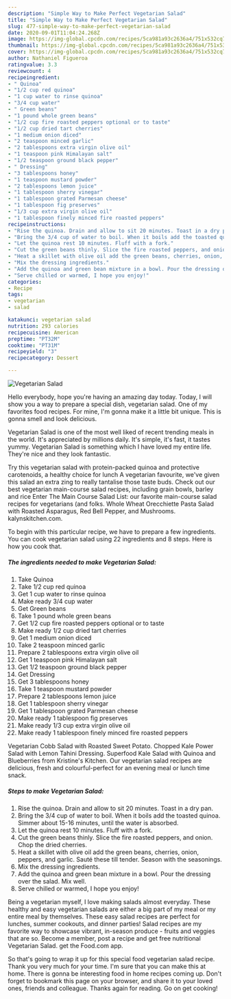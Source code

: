 ```yaml
---
description: "Simple Way to Make Perfect Vegetarian Salad"
title: "Simple Way to Make Perfect Vegetarian Salad"
slug: 477-simple-way-to-make-perfect-vegetarian-salad
date: 2020-09-01T11:04:24.268Z
image: https://img-global.cpcdn.com/recipes/5ca981a93c2636a4/751x532cq70/vegetarian-salad-recipe-main-photo.jpg
thumbnail: https://img-global.cpcdn.com/recipes/5ca981a93c2636a4/751x532cq70/vegetarian-salad-recipe-main-photo.jpg
cover: https://img-global.cpcdn.com/recipes/5ca981a93c2636a4/751x532cq70/vegetarian-salad-recipe-main-photo.jpg
author: Nathaniel Figueroa
ratingvalue: 3.3
reviewcount: 4
recipeingredient:
- " Quinoa"
- "1/2 cup red quinoa"
- "1 cup water to rinse quinoa"
- "3/4 cup water"
- " Green beans"
- "1 pound whole green beans"
- "1/2 cup fire roasted peppers optional or to taste"
- "1/2 cup dried tart cherries"
- "1 medium onion diced"
- "2 teaspoon minced garlic"
- "2 tablespoons extra virgin olive oil"
- "1 teaspoon pink Himalayan salt"
- "1/2 teaspoon ground black pepper"
- " Dressing"
- "3 tablespoons honey"
- "1 teaspoon mustard powder"
- "2 tablespoons lemon juice"
- "1 tablespoon sherry vinegar"
- "1 tablespoon grated Parmesan cheese"
- "1 tablespoon fig preserves"
- "1/3 cup extra virgin olive oil"
- "1 tablespoon finely minced fire roasted peppers"
recipeinstructions:
- "Rise the quinoa. Drain and allow to sit 20 minutes. Toast in a dry pan."
- "Bring the 3/4 cup of water to boil. When it boils add the toasted quinoa. Simmer about 15-16 minutes, until the water is absorbed."
- "Let the quinoa rest 10 minutes. Fluff with a fork."
- "Cut the green beans thinly. Slice the fire roasted peppers, and onion. Chop the dried cherries."
- "Heat a skillet with olive oil add the green beans, cherries, onion, peppers, and garlic. Sauté these till tender. Season with the seasonings."
- "Mix the dressing ingredients."
- "Add the quinoa and green bean mixture in a bowl. Pour the dressing over the salad. Mix well."
- "Serve chilled or warmed, I hope you enjoy!"
categories:
- Recipe
tags:
- vegetarian
- salad

katakunci: vegetarian salad 
nutrition: 293 calories
recipecuisine: American
preptime: "PT32M"
cooktime: "PT31M"
recipeyield: "3"
recipecategory: Dessert

---
```



![Vegetarian Salad](https://img-global.cpcdn.com/recipes/5ca981a93c2636a4/751x532cq70/vegetarian-salad-recipe-main-photo.jpg)

Hello everybody, hope you're having an amazing day today. Today, I will show you a way to prepare a special dish, vegetarian salad. One of my favorites food recipes. For mine, I'm gonna make it a little bit unique. This is gonna smell and look delicious.

Vegetarian Salad is one of the most well liked of recent trending meals in the world. It's appreciated by millions daily. It's simple, it's fast, it tastes yummy. Vegetarian Salad is something which I have loved my entire life. They're nice and they look fantastic.

Try this vegetarian salad with protein-packed quinoa and protective carotenoids, a healthy choice for lunch A vegetarian favourite, we&#39;ve given this salad an extra zing to really tantalise those taste buds. Check out our best vegetarian main-course salad recipes, including grain bowls, barley and rice Enter The Main Course Salad List: our favorite main-course salad recipes for vegetarians (and folks. Whole Wheat Orecchiette Pasta Salad with Roasted Asparagus, Red Bell Pepper, and Mushrooms. kalynskitchen.com.


To begin with this particular recipe, we have to prepare a few ingredients. You can cook vegetarian salad using 22 ingredients and 8 steps. Here is how you cook that.

<!--inarticleads1-->

##### The ingredients needed to make Vegetarian Salad:

1. Take  Quinoa
1. Take 1/2 cup red quinoa
1. Get 1 cup water to rinse quinoa
1. Make ready 3/4 cup water
1. Get  Green beans
1. Take 1 pound whole green beans
1. Get 1/2 cup fire roasted peppers optional or to taste
1. Make ready 1/2 cup dried tart cherries
1. Get 1 medium onion diced
1. Take 2 teaspoon minced garlic
1. Prepare 2 tablespoons extra virgin olive oil
1. Get 1 teaspoon pink Himalayan salt
1. Get 1/2 teaspoon ground black pepper
1. Get  Dressing
1. Get 3 tablespoons honey
1. Take 1 teaspoon mustard powder
1. Prepare 2 tablespoons lemon juice
1. Get 1 tablespoon sherry vinegar
1. Get 1 tablespoon grated Parmesan cheese
1. Make ready 1 tablespoon fig preserves
1. Make ready 1/3 cup extra virgin olive oil
1. Make ready 1 tablespoon finely minced fire roasted peppers


Vegetarian Cobb Salad with Roasted Sweet Potato. Chopped Kale Power Salad with Lemon Tahini Dressing. Superfood Kale Salad with Quinoa and Blueberries from Kristine&#39;s Kitchen. Our vegetarian salad recipes are delicious, fresh and colourful-perfect for an evening meal or lunch time snack. 

<!--inarticleads2-->

##### Steps to make Vegetarian Salad:

1. Rise the quinoa. Drain and allow to sit 20 minutes. Toast in a dry pan.
1. Bring the 3/4 cup of water to boil. When it boils add the toasted quinoa. Simmer about 15-16 minutes, until the water is absorbed.
1. Let the quinoa rest 10 minutes. Fluff with a fork.
1. Cut the green beans thinly. Slice the fire roasted peppers, and onion. Chop the dried cherries.
1. Heat a skillet with olive oil add the green beans, cherries, onion, peppers, and garlic. Sauté these till tender. Season with the seasonings.
1. Mix the dressing ingredients.
1. Add the quinoa and green bean mixture in a bowl. Pour the dressing over the salad. Mix well.
1. Serve chilled or warmed, I hope you enjoy!


Being a vegetarian myself, I love making salads almost everyday. These healthy and easy vegetarian salads are either a big part of my meal or my entire meal by themselves. These easy salad recipes are perfect for lunches, summer cookouts, and dinner parties! Salad recipes are my favorite way to showcase vibrant, in-season produce - fruits and veggies that are so. Become a member, post a recipe and get free nutritional Vegetarian Salad. get the Food.com app. 

So that's going to wrap it up for this special food vegetarian salad recipe. Thank you very much for your time. I'm sure that you can make this at home. There is gonna be interesting food in home recipes coming up. Don't forget to bookmark this page on your browser, and share it to your loved ones, friends and colleague. Thanks again for reading. Go on get cooking!
